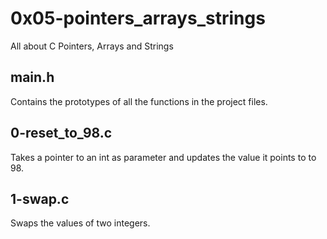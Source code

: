 # 0x05-pointers_arrays_strings
All about C Pointers, Arrays and Strings

## main.h
Contains the prototypes of all the functions in the project files.

## 0-reset_to_98.c
Takes a pointer to an int as parameter and updates the value it points to to 98.

## 1-swap.c
Swaps the values of two integers.
